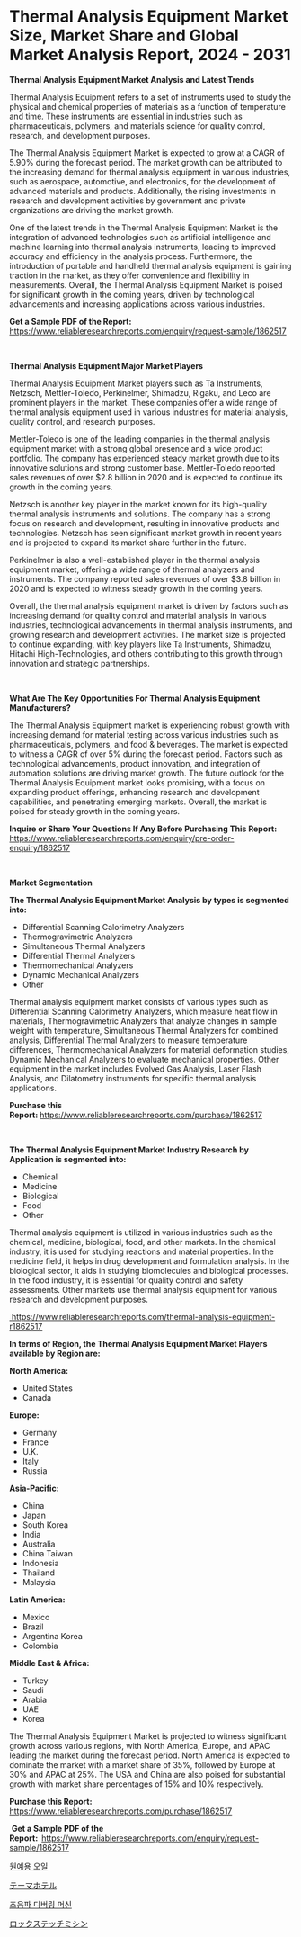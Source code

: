 <p><h1>Thermal Analysis Equipment Market Size, Market Share and Global Market Analysis Report, 2024 - 2031</h1></p><p><strong>Thermal Analysis Equipment Market Analysis and Latest Trends</strong></p>
<p><p>Thermal Analysis Equipment refers to a set of instruments used to study the physical and chemical properties of materials as a function of temperature and time. These instruments are essential in industries such as pharmaceuticals, polymers, and materials science for quality control, research, and development purposes.</p><p>The Thermal Analysis Equipment Market is expected to grow at a CAGR of 5.90% during the forecast period. The market growth can be attributed to the increasing demand for thermal analysis equipment in various industries, such as aerospace, automotive, and electronics, for the development of advanced materials and products. Additionally, the rising investments in research and development activities by government and private organizations are driving the market growth.</p><p>One of the latest trends in the Thermal Analysis Equipment Market is the integration of advanced technologies such as artificial intelligence and machine learning into thermal analysis instruments, leading to improved accuracy and efficiency in the analysis process. Furthermore, the introduction of portable and handheld thermal analysis equipment is gaining traction in the market, as they offer convenience and flexibility in measurements. Overall, the Thermal Analysis Equipment Market is poised for significant growth in the coming years, driven by technological advancements and increasing applications across various industries.</p></p>
<p><strong>Get a Sample PDF of the Report:&nbsp;</strong> <a href="https://www.reliableresearchreports.com/enquiry/request-sample/1862517">https://www.reliableresearchreports.com/enquiry/request-sample/1862517</a></p>
<p>&nbsp;</p>
<p><strong>Thermal Analysis Equipment Major Market Players</strong></p>
<p><p>Thermal Analysis Equipment Market players such as Ta Instruments, Netzsch, Mettler-Toledo, Perkinelmer, Shimadzu, Rigaku, and Leco are prominent players in the market. These companies offer a wide range of thermal analysis equipment used in various industries for material analysis, quality control, and research purposes.</p><p>Mettler-Toledo is one of the leading companies in the thermal analysis equipment market with a strong global presence and a wide product portfolio. The company has experienced steady market growth due to its innovative solutions and strong customer base. Mettler-Toledo reported sales revenues of over $2.8 billion in 2020 and is expected to continue its growth in the coming years.</p><p>Netzsch is another key player in the market known for its high-quality thermal analysis instruments and solutions. The company has a strong focus on research and development, resulting in innovative products and technologies. Netzsch has seen significant market growth in recent years and is projected to expand its market share further in the future.</p><p>Perkinelmer is also a well-established player in the thermal analysis equipment market, offering a wide range of thermal analyzers and instruments. The company reported sales revenues of over $3.8 billion in 2020 and is expected to witness steady growth in the coming years.</p><p>Overall, the thermal analysis equipment market is driven by factors such as increasing demand for quality control and material analysis in various industries, technological advancements in thermal analysis instruments, and growing research and development activities. The market size is projected to continue expanding, with key players like Ta Instruments, Shimadzu, Hitachi High-Technologies, and others contributing to this growth through innovation and strategic partnerships.</p></p>
<p>&nbsp;</p>
<p><strong>What Are The Key Opportunities For Thermal Analysis Equipment Manufacturers?</strong></p>
<p><p>The Thermal Analysis Equipment market is experiencing robust growth with increasing demand for material testing across various industries such as pharmaceuticals, polymers, and food & beverages. The market is expected to witness a CAGR of over 5% during the forecast period. Factors such as technological advancements, product innovation, and integration of automation solutions are driving market growth. The future outlook for the Thermal Analysis Equipment market looks promising, with a focus on expanding product offerings, enhancing research and development capabilities, and penetrating emerging markets. Overall, the market is poised for steady growth in the coming years.</p></p>
<p><strong>Inquire or Share Your Questions If Any Before Purchasing This Report:</strong> <a href="https://www.reliableresearchreports.com/enquiry/pre-order-enquiry/1862517">https://www.reliableresearchreports.com/enquiry/pre-order-enquiry/1862517</a></p>
<p>&nbsp;</p>
<p><strong>Market Segmentation</strong></p>
<p><strong>The Thermal Analysis Equipment Market Analysis by types is segmented into:</strong></p>
<p><ul><li>Differential Scanning Calorimetry Analyzers</li><li>Thermogravimetric Analyzers</li><li>Simultaneous Thermal Analyzers</li><li>Differential Thermal Analyzers</li><li>Thermomechanical Analyzers</li><li>Dynamic Mechanical Analyzers</li><li>Other</li></ul></p>
<p><p>Thermal analysis equipment market consists of various types such as Differential Scanning Calorimetry Analyzers, which measure heat flow in materials, Thermogravimetric Analyzers that analyze changes in sample weight with temperature, Simultaneous Thermal Analyzers for combined analysis, Differential Thermal Analyzers to measure temperature differences, Thermomechanical Analyzers for material deformation studies, Dynamic Mechanical Analyzers to evaluate mechanical properties. Other equipment in the market includes Evolved Gas Analysis, Laser Flash Analysis, and Dilatometry instruments for specific thermal analysis applications.</p></p>
<p><strong>Purchase this Report:&nbsp;</strong><a href="https://www.reliableresearchreports.com/purchase/1862517">https://www.reliableresearchreports.com/purchase/1862517</a></p>
<p>&nbsp;</p>
<p><strong>The Thermal Analysis Equipment Market Industry Research by Application is segmented into:</strong></p>
<p><ul><li>Chemical</li><li>Medicine</li><li>Biological</li><li>Food</li><li>Other</li></ul></p>
<p><p>Thermal analysis equipment is utilized in various industries such as the chemical, medicine, biological, food, and other markets. In the chemical industry, it is used for studying reactions and material properties. In the medicine field, it helps in drug development and formulation analysis. In the biological sector, it aids in studying biomolecules and biological processes. In the food industry, it is essential for quality control and safety assessments. Other markets use thermal analysis equipment for various research and development purposes.</p></p>
<p><a href="https://www.reliableresearchreports.com/thermal-analysis-equipment-r1862517">&nbsp;https://www.reliableresearchreports.com/thermal-analysis-equipment-r1862517</a></p>
<p><strong>In terms of Region, the Thermal Analysis Equipment Market Players available by Region are:</strong></p>
<p>
    <p> <strong> North America: </strong>
        <ul>
            <li>United States</li>
            <li>Canada</li>
        </ul>
        </p> 
    <p> <strong> Europe: </strong>
        <ul>
            <li>Germany</li>
            <li>France</li>
            <li>U.K.</li>
            <li>Italy</li>
            <li>Russia</li>
        </ul>
        </p> 
    <p> <strong> Asia-Pacific: </strong>
        <ul>
            <li>China</li>
            <li>Japan</li>
            <li>South Korea</li>
            <li>India</li>
            <li>Australia</li>
            <li>China Taiwan</li>
            <li>Indonesia</li>
            <li>Thailand</li>
            <li>Malaysia</li>
        </ul>
        </p> 
    <p> <strong> Latin America: </strong>
        <ul>
            <li>Mexico</li>
            <li>Brazil</li>
            <li>Argentina Korea</li>
            <li>Colombia</li>
        </ul>
        </p> 
    <p> <strong> Middle East & Africa: </strong>
        <ul>
            <li>Turkey</li>
            <li>Saudi</li>
            <li>Arabia</li>
            <li>UAE</li>
            <li>Korea</li>
        </ul>
    </p>
    </p>
<p><p>The Thermal Analysis Equipment Market is projected to witness significant growth across various regions, with North America, Europe, and APAC leading the market during the forecast period. North America is expected to dominate the market with a market share of 35%, followed by Europe at 30% and APAC at 25%. The USA and China are also poised for substantial growth with market share percentages of 15% and 10% respectively.</p></p>
<p><strong>Purchase this Report: </strong><a href="https://www.reliableresearchreports.com/purchase/1862517">https://www.reliableresearchreports.com/purchase/1862517</a></p>
<p>&nbsp;<strong>Get a Sample PDF of the Report:&nbsp;&nbsp;</strong><a href="https://www.reliableresearchreports.com/enquiry/request-sample/1862517">https://www.reliableresearchreports.com/enquiry/request-sample/1862517</a></p>
<p><strong></strong></p>
<p><p><a href="https://medium.com/@hugofirst44/%EC%9B%90%EC%98%88-%EA%B8%B0%EB%A6%84-%EC%8B%9C%EC%9E%A5-%EC%84%B1%EA%B3%B5%EC%A0%81%EC%9D%B8-%EB%B9%84%EC%A6%88%EB%8B%88%EC%8A%A4-%EC%A0%84%EB%9E%B5%EC%9D%98-%ED%95%B5%EC%8B%AC-2031%EB%85%84%EA%B9%8C%EC%A7%80-%EC%98%88%EC%B8%A1-50810be4b522">원예용 오일</a></p><p><a href="https://medium.com/@lindrup2/%E3%83%86%E3%83%BC%E3%83%9E%E3%83%9B%E3%83%86%E3%83%AB%E5%B8%82%E5%A0%B4%E3%81%AF-%E5%B8%82%E5%A0%B4%E3%82%B7%E3%82%A7%E3%82%A2-%E5%B8%82%E5%A0%B4%E3%83%88%E3%83%AC%E3%83%B3%E3%83%89-%E5%B8%82%E5%A0%B4%E6%88%90%E9%95%B7%E3%81%AB%E9%96%A2%E3%81%99%E3%82%8B%E6%83%85%E5%A0%B1%E3%82%92%E6%8F%90%E4%BE%9B%E3%81%97%E3%81%BE%E3%81%99-6182b055daf9">テーマホテル</a></p><p><a href="https://medium.com/@dunce678678/%EC%B4%88%EC%9D%8C%ED%8C%8C-%EB%94%94%EB%B2%84%EB%A7%81-%EA%B8%B0%EA%B3%84-%EC%8B%9C%EC%9E%A5-%EA%B7%9C%EB%AA%A8-%EC%8B%9C%EC%9E%A5-%EC%A0%84%EB%A7%9D-%EB%B0%8F-%EC%8B%9C%EC%9E%A5-%EC%98%88%EC%B8%A1-2024%EB%85%84-2031%EB%85%84-c40f40ac1cdd">초음파 디버링 머신</a></p><p><a href="https://medium.com/@raideochran7856/%E3%83%AD%E3%83%83%E3%82%AF%E3%82%B9%E3%83%86%E3%83%83%E3%83%81%E3%83%9F%E3%82%B7%E3%83%B3%E5%B8%82%E5%A0%B4-2031%E5%B9%B4%E3%81%BE%E3%81%A7%E3%81%AE%E6%88%90%E5%8A%9F%E3%81%99%E3%82%8B%E3%83%93%E3%82%B8%E3%83%8D%E3%82%B9%E6%88%A6%E7%95%A5%E3%81%AE%E9%8D%B5-c36608331bba">ロックステッチミシン</a></p></p>